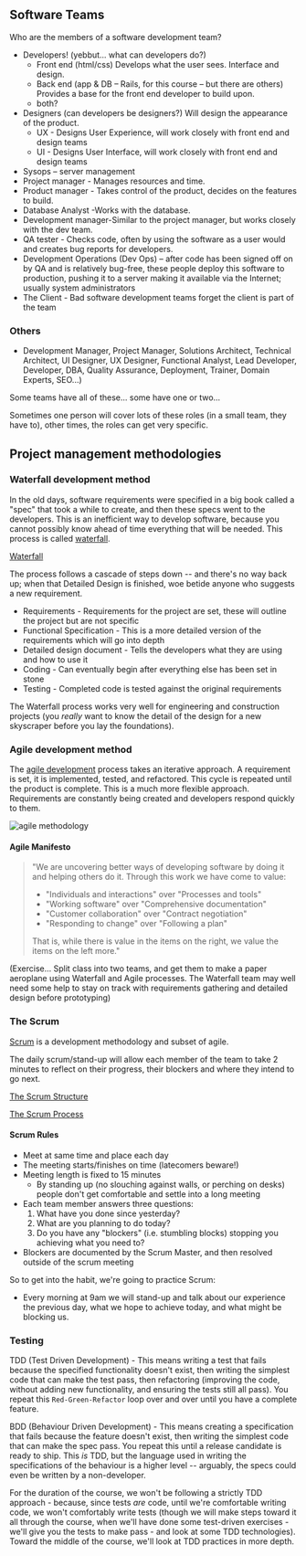 ## Software Teams

Who are the members of a software development team?

- Developers! (yebbut... what can developers do?)
  - Front end (html/css) Develops what the user sees. Interface and design.
  - Back end (app & DB – Rails, for this course – but there are others) Provides a base for the front end developer to build upon.
  - both?
- Designers (can developers be designers?) Will design the appearance of the product.
  - UX - Designs User Experience, will work closely with front end and design teams
  - UI - Designs User Interface, will work closely with front end and design teams
- Sysops – server management
- Project manager - Manages resources and time.
- Product manager - Takes control of the product, decides on the features to build.
- Database Analyst -Works with the database.
- Development manager-Similar to the project manager, but works closely with the dev team.
- QA tester - Checks code, often by using the software as a user would and creates bug reports for developers.
- Development Operations (Dev Ops) – after code has been signed off on by QA and is relatively bug-free, these people deploy this software to production, pushing it to a server making it available via the Internet; usually system administrators
- The Client - Bad software development teams forget the client is part of the team

### Others

- Development Manager, Project Manager, Solutions Architect, Technical Architect, UI Designer, UX Designer, Functional Analyst, Lead Developer, Developer, DBA, Quality Assurance, Deployment, Trainer, Domain Experts, SEO...)

Some teams have all of these... some have one or two...

Sometimes one person will cover lots of these roles (in a small team, they have to), other times, the roles can get very specific.


## Project management methodologies

### Waterfall development method

In the old days, software requirements were specified in a big book called a "spec" that took a while to create, and then these specs went to the developers. This is an inefficient way to develop software, because you cannot possibly know ahead of time everything that will be needed. This process is called [waterfall](http://en.wikipedia.org/wiki/Waterfall_model).

[Waterfall](https://lh6.googleusercontent.com/4vI2oaCcyGSiKOV5kAgQ7CLUoKTwZVtfgfnrBtsn08uazGgvo5DHy0vrTCwQ1_188i0w5gHfrFi6p_QoFo7jvOKSgAG6oTGWXdpPAlHg8FiLZkU4CSa8i4F1SA "Waterfall Diagram")

The process follows a cascade of steps down -- and there's no way back up; when that Detailed Design is finished, woe betide anyone who suggests a new requirement.

  * Requirements -  Requirements for the project are set, these will outline the project but are not specific
  * Functional Specification - This is a more detailed version of the requirements which will go into depth
  * Detailed design document - Tells the developers what they are using and how to use it
  * Coding -  Can eventually begin after everything else has been set in stone
  * Testing - Completed code is tested against the original requirements

The Waterfall process works very well for engineering and construction projects (you *really* want to know the detail of the design for a new skyscraper before you lay the foundations).


### Agile development method

The [agile development](http://en.wikipedia.org/wiki/Agile_software_development) process takes an iterative approach. A requirement is set, it is implemented, tested, and refactored. This cycle is repeated until the product is complete. This is a much more flexible approach. Requirements are constantly being created and developers respond quickly to them.

![agile methodology](https://lh4.googleusercontent.com/n7nGFgC0WjFehArQ-YpF6amxpX7ssv3VI8G7Yd-zDlxs3yJK2hAy-fDiRZ-6JKqdNzidcbKJPEIsSzmWviVWI7WRJ9ZA6fvxjlCxgldYxm9CBxO9trT61QFlvA)


#### Agile Manifesto

> "We are uncovering better ways of developing software by doing it and helping others do it. Through this work we have come to value:
>
> - "Individuals and interactions" over "Processes and tools"
> - "Working software" over "Comprehensive documentation"
> - "Customer collaboration" over "Contract negotiation"
> - "Responding to change" over "Following a plan"
>
> That is, while there is value in the items on the right, we value the items on the left more."

(Exercise... Split class into two teams, and get them to make a paper aeroplane using Waterfall and Agile processes. The Waterfall team may well need some help to stay on track with requirements gathering and detailed design before prototyping)


### The Scrum

[Scrum](http://en.wikipedia.org/wiki/Scrum_(development)) is a development methodology and subset of agile.

The daily scrum/stand-up will allow each member of the team to take 2 minutes to reflect on their progress, their blockers and where they intend to go next.

[The Scrum Structure](https://lh5.googleusercontent.com/bun08_PrsvZaZosJRqKvZKgkhNDeYD3bVsnGHV2JzmGCF72S1Da3OwUQEno2bEQy89t-MRUpfIEyBXwTZ5oBOBXeHc_39h1hXWrpeArfJfgFCfHCEmUy4kWO-A "THE SCRUM")

[The Scrum Process](https://lh3.googleusercontent.com/XhlGKtWQC6kXZ84mN3aSzVqnZVPXSqJDJT0rAiWu3bxmajD9AaV-qfJeevYPiT9NLPs1DufWCUJ4ZuLUFJhZhghOazA_wIXXcWFBI-pe3dL6fIOmmj2Pzmmo_Q "THE SCRUM")


#### Scrum Rules

  * Meet at same time and place each day
  * The meeting starts/finishes on time (latecomers beware!)
  * Meeting length is fixed to 15 minutes
    - By standing up (no slouching against walls, or perching on desks) people don't get comfortable and settle into a long meeting
  * Each team member answers three questions:
    1. What have you done since yesterday?
    2. What are you planning to do today?
    3. Do you have any "blockers" (i.e. stumbling blocks) stopping you achieving what you need to?
  * Blockers are documented by the Scrum Master, and then resolved outside of the scrum meeting

So to get into the habit, we're going to practice Scrum:

  - Every morning at 9am we will stand-up and talk about our experience the previous day, what we hope to achieve today, and what might be blocking us.


### Testing

TDD (Test Driven Development) - This means writing a test that fails because the specified functionality doesn't exist, then writing the simplest code that can make the test pass, then refactoring (improving the code, without adding new functionality, and ensuring the tests still all pass). You repeat this `Red-Green-Refactor` loop over and over until you have a complete feature.

BDD (Behaviour Driven Development) - This means creating a specification that fails because the feature doesn't exist, then writing the simplest code that can make the spec pass. You repeat this until a release candidate is ready to ship. This *is* TDD, but the language used in writing the specifications of the behaviour is a higher level -- arguably, the specs could even be written by a non-developer.

For the duration of the course, we won't be following a strictly TDD approach - because, since tests *are* code, until we're comfortable writing code, we won't comfortably write tests (though we will make steps toward it all through the course, when we'll have done some test-driven exercises - we'll give you the tests to make pass - and look at some TDD technologies). Toward the middle of the course, we'll look at TDD practices in more depth.

